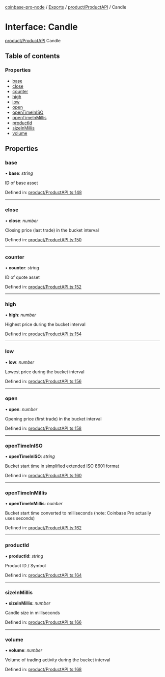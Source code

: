 [coinbase-pro-node](../README.md) / [Exports](../modules.md) / [product/ProductAPI](../modules/product_productapi.md) / Candle

# Interface: Candle

[product/ProductAPI](../modules/product_productapi.md).Candle

## Table of contents

### Properties

- [base](product_productapi.candle.md#base)
- [close](product_productapi.candle.md#close)
- [counter](product_productapi.candle.md#counter)
- [high](product_productapi.candle.md#high)
- [low](product_productapi.candle.md#low)
- [open](product_productapi.candle.md#open)
- [openTimeInISO](product_productapi.candle.md#opentimeiniso)
- [openTimeInMillis](product_productapi.candle.md#opentimeinmillis)
- [productId](product_productapi.candle.md#productid)
- [sizeInMillis](product_productapi.candle.md#sizeinmillis)
- [volume](product_productapi.candle.md#volume)

## Properties

### base

• **base**: *string*

ID of base asset

Defined in: [product/ProductAPI.ts:148](https://github.com/bennycode/coinbase-pro-node/blob/760c258/src/product/ProductAPI.ts#L148)

___

### close

• **close**: *number*

Closing price (last trade) in the bucket interval

Defined in: [product/ProductAPI.ts:150](https://github.com/bennycode/coinbase-pro-node/blob/760c258/src/product/ProductAPI.ts#L150)

___

### counter

• **counter**: *string*

ID of quote asset

Defined in: [product/ProductAPI.ts:152](https://github.com/bennycode/coinbase-pro-node/blob/760c258/src/product/ProductAPI.ts#L152)

___

### high

• **high**: *number*

Highest price during the bucket interval

Defined in: [product/ProductAPI.ts:154](https://github.com/bennycode/coinbase-pro-node/blob/760c258/src/product/ProductAPI.ts#L154)

___

### low

• **low**: *number*

Lowest price during the bucket interval

Defined in: [product/ProductAPI.ts:156](https://github.com/bennycode/coinbase-pro-node/blob/760c258/src/product/ProductAPI.ts#L156)

___

### open

• **open**: *number*

Opening price (first trade) in the bucket interval

Defined in: [product/ProductAPI.ts:158](https://github.com/bennycode/coinbase-pro-node/blob/760c258/src/product/ProductAPI.ts#L158)

___

### openTimeInISO

• **openTimeInISO**: *string*

Bucket start time in simplified extended ISO 8601 format

Defined in: [product/ProductAPI.ts:160](https://github.com/bennycode/coinbase-pro-node/blob/760c258/src/product/ProductAPI.ts#L160)

___

### openTimeInMillis

• **openTimeInMillis**: *number*

Bucket start time converted to milliseconds (note: Coinbase Pro actually uses seconds)

Defined in: [product/ProductAPI.ts:162](https://github.com/bennycode/coinbase-pro-node/blob/760c258/src/product/ProductAPI.ts#L162)

___

### productId

• **productId**: *string*

Product ID / Symbol

Defined in: [product/ProductAPI.ts:164](https://github.com/bennycode/coinbase-pro-node/blob/760c258/src/product/ProductAPI.ts#L164)

___

### sizeInMillis

• **sizeInMillis**: *number*

Candle size in milliseconds

Defined in: [product/ProductAPI.ts:166](https://github.com/bennycode/coinbase-pro-node/blob/760c258/src/product/ProductAPI.ts#L166)

___

### volume

• **volume**: *number*

Volume of trading activity during the bucket interval

Defined in: [product/ProductAPI.ts:168](https://github.com/bennycode/coinbase-pro-node/blob/760c258/src/product/ProductAPI.ts#L168)
